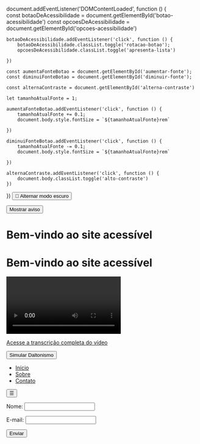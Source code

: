 document.addEventListener('DOMContentLoaded', function () {  
    const botaoDeAcessibilidade = document.getElementById('botao-acessibilidade')
    const opcoesDeAcessibilidade = document.getElementById('opcoes-acessibilidade')

    botaoDeAcessibilidade.addEventListener('click', function () {
        botaoDeAcessibilidade.classList.toggle('rotacao-botao');
        opcoesDeAcessibilidade.classList.toggle('apresenta-lista')

    })

    const aumentaFonteBotao = document.getElementById('aumentar-fonte');
    const diminuiFonteBotao = document.getElementById('diminuir-fonte');

    const alternaContraste = document.getElementById('alterna-contraste')

    let tamanhoAtualFonte = 1;

    aumentaFonteBotao.addEventListener('click', function () {
        tamanhoAtualFonte += 0.1;
        document.body.style.fontSize = `${tamanhoAtualFonte}rem`

    })

    diminuiFonteBotao.addEventListener('click', function () {
        tamanhoAtualFonte -= 0.1;
        document.body.style.fontSize = `${tamanhoAtualFonte}rem`

    })

    alternaContraste.addEventListener('click', function () {
        document.body.classList.toggle('alto-contraste')
    })


})
<button onclick="toggleDark()">🌙 Alternar modo escuro</button>

<script>
  function toggleDark() {
    document.body.classList.toggle("dark");
  }
</script>

<style>
  .dark {
    background: #121212;
    color: #eee;
  }
</style>
<button onclick="mostrarAviso()">Mostrar aviso</button>
<p id="aviso" role="alert"></p>

<script>
  function mostrarAviso() {
    const aviso = document.getElementById("aviso");
    aviso.textContent = "Sua sessão vai expirar em 2 minutos!";
    let audio = new Audio("aviso.mp3");
    audio.play();
  }
</script>
<a href="#conteudo" class="skip-link">Pular para o conteúdo principal</a>

<style>
  .skip-link {
    position: absolute;
    left: -999px;
    top: auto;
    background: #000;
    color: #fff;
    padding: 8px;
  }
  .skip-link:focus {
    left: 10px;
    top: 10px;
  }
</style>

<main id="conteudo">
  <h1>Bem-vindo ao site acessível</h1>
</main>
<a href="#conteudo" class="skip-link">Pular para o conteúdo principal</a>

<style>
  .skip-link {
    position: absolute;
    left: -999px;
    top: auto;
    background: #000;
    color: #fff;
    padding: 8px;
  }
  .skip-link:focus {
    left: 10px;
    top: 10px;
  }
</style>

<main id="conteudo">
  <h1>Bem-vindo ao site acessível</h1>
</main>
<video controls>
  <source src="video-aula.mp4" type="video/mp4">
  <track src="legendas.vtt" kind="subtitles" srclang="pt" label="Português">
  Seu navegador não suporta o elemento de vídeo.
</video>

<p><a href="transcricao-video.html">Acesse a transcrição completa do vídeo</a></p>
<button onclick="toggleDaltonismo()">Simular Daltonismo</button>

<script>
  function toggleDaltonismo() {
    document.body.classList.toggle("daltonismo");
  }
</script>

<style>
  .daltonismo {
    filter: grayscale(100%);
  }
</style>
<nav aria-label="Menu principal">
  <ul>
    <li><a href="#home">Início</a></li>
    <li><a href="#sobre">Sobre</a></li>
    <li><a href="#contato">Contato</a></li>
  </ul>
</nav>

<button aria-label="Abrir menu de navegação">☰</button>
<form>
  <label for="nome">Nome:</label>
  <input type="text" id="nome" aria-required="true">

  <label for="email">E-mail:</label>
  <input type="email" id="email" aria-required="true">

  <button type="submit">Enviar</button>
</form>
